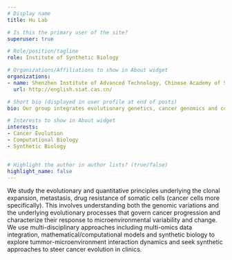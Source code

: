 ```yaml
---
# Display name
title: Hu Lab

# Is this the primary user of the site?
superuser: true

# Role/position/tagline
role: Institute of Synthetic Biology

# Organizations/Affiliations to show in About widget
organizations:
- name: Shenzhen Institute of Advanced Technology, Chinese Academy of Sciences
  url: http://english.siat.cas.cn/

# Short bio (displayed in user profile at end of posts)
bio: Our group integrates evolutionary genetics, cancer genomics and computational modeling to delineate the evolutionary dynamics of tumor growth and metastasis.

# Interests to show in About widget
interests:
- Cancer Evolution
- Computational Biology
- Synthetic Biology


# Highlight the author in author lists? (true/false)
highlight_name: false
---
```


We study the evolutionary and quantitative principles underlying the clonal expansion, metastasis, drug resistance of somatic cells (cancer cells more specifically). This involves understanding both the genomic variations and the underlying evolutionary processes that govern cancer progression and characterize their response to microenvironmental variability and change. We use multi-disciplinary approaches including multi-omics data integration, mathematical/computational models and synthetic biology to explore tummor-microenvironment interaction dynamics and seek synthetic approaches to steer cancer evolution in clinics.
